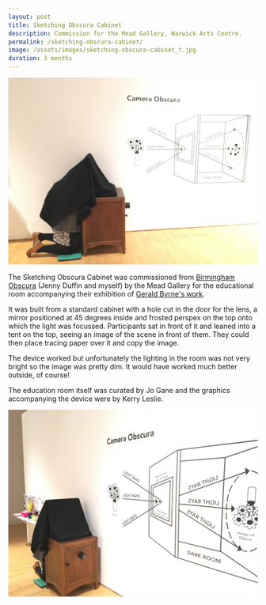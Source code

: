```yaml
---
layout: post
title: Sketching Obscura Cabinet
description: Commission for the Mead Gallery, Warwick Arts Centre.
permalink: /sketching-obscura-cabinet/
image: /assets/images/sketching-obscura-cabinet_t.jpg
duration: 3 months
---
```


![](/assets/images/sketching-obscura-cabinet_1.jpg)

The Sketching Obscura Cabinet was commissioned from [Birmingham Obscura](http://bhamobscura.com) (Jenny Duffin and myself) by the Mead Gallery for the educational room accompanying their exhibition of [Gerald Byrne's work](https://www.warwickartscentre.co.uk/whats-on/2016/gerard-byrne-1125-of-a-second/). 

It was built from a standard cabinet with a hole cut in the door for the lens, a mirror positioned at 45 degrees inside and frosted perspex on the top onto which the light was focussed. Participants sat in front of it and leaned into a tent on the top, seeing an image of the scene in front of them. They could then place tracing paper over it and copy the image.

The device worked but unfortunately the lighting in the room was not very bright so the image was pretty dim. It would have worked much better outside, of course! 

The education room itself was curated by Jo Gane and the graphics accompanying the device were by Kerry Leslie. 

![](/assets/images/sketching-obscura-cabinet_2.jpg)
